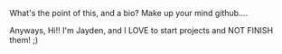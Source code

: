 What's the point of this, and a bio? Make up your mind github....

Anyways, Hi!! I'm Jayden, and I LOVE to start projects and NOT FINISH them! ;)
